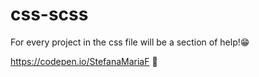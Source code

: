 # css-scss


For every project in the css file will be a section of help!😁

https://codepen.io/StefanaMariaF 🤞
